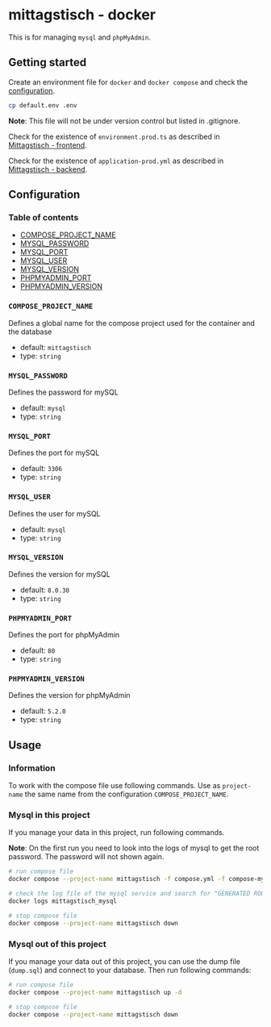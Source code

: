# mittagstisch - docker

This is for managing `mysql` and `phpMyAdmin`.

## Getting started

Create an environment file for `docker` and `docker compose` and check the [configuration](#configuration).

```bash
cp default.env .env
```

**Note**: This file will not be under version control but listed in .gitignore.

Check for the existence of `environment.prod.ts` as described in [Mittagstisch - frontend](./frontend).

Check for the existence of `application-prod.yml` as described in [Mittagstisch - backend](./backend).

## Configuration

### Table of contents

* [COMPOSE_PROJECT_NAME](#compose_project_name)
* [MYSQL_PASSWORD](#mysql_password)
* [MYSQL_PORT](#mysql_port)
* [MYSQL_USER](#mysql_user)
* [MYSQL_VERSION](#mysql_version)
* [PHPMYADMIN_PORT](#phpmyadmin_port)
* [PHPMYADMIN_VERSION](#phpmyadmin_version)

### `COMPOSE_PROJECT_NAME`

Defines a global name for the compose project used for the container and the database

* default: `mittagstisch`
* type: `string`

### `MYSQL_PASSWORD`

Defines the password for mySQL

* default: `mysql`
* type: `string`

### `MYSQL_PORT`

Defines the port for mySQL

* default: `3306`
* type: `string`

### `MYSQL_USER`

Defines the user for mySQL

* default: `mysql`
* type: `string`

### `MYSQL_VERSION`

Defines the version for mySQL

* default: `8.0.30`
* type: `string`

### `PHPMYADMIN_PORT`

Defines the port for phpMyAdmin

* default: `80`
* type: `string`

### `PHPMYADMIN_VERSION`

Defines the version for phpMyAdmin

* default: `5.2.0`
* type: `string`

## Usage

### Information

To work with the compose file use following commands.
Use as `project-name` the same name from the configuration `COMPOSE_PROJECT_NAME`.

### Mysql in this project

If you manage your data in this project, run following commands.

**Note**: On the first run you need to look into the logs of mysql to get the root password.
The password will not shown again.

```bash
# run compose file
docker compose --project-name mittagstisch -f compose.yml -f compose-mysql.yml up -d

# check the log file of the mysql service and search for "GENERATED ROOT PASSWORD" and note this
docker logs mittagstisch_mysql

# stop compose file
docker compose --project-name mittagstisch down
```

### Mysql out of this project

If you manage your data out of this project, you can use the dump file (`dump.sql`) and connect to your database.
Then run following commands:

```bash
# run compose file
docker compose --project-name mittagstisch up -d

# stop compose file
docker compose --project-name mittagstisch down
```
